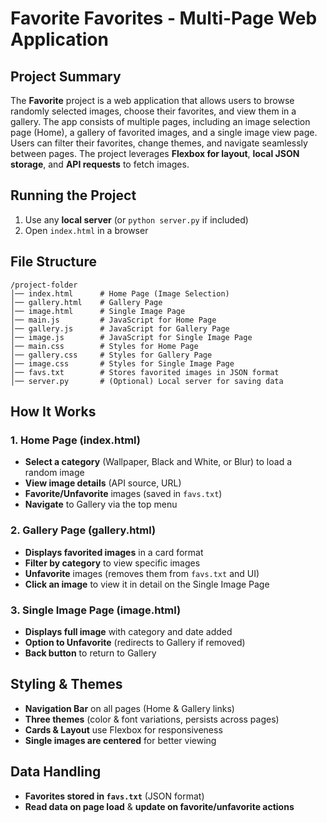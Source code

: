 # Favorite Favorites - Multi-Page Web Application

## Project Summary
The **Favorite** project is a web application that allows users to browse randomly selected images, choose their favorites, and view them in a gallery. The app consists of multiple pages, including an image selection page (Home), a gallery of favorited images, and a single image view page. Users can filter their favorites, change themes, and navigate seamlessly between pages. The project leverages **Flexbox for layout**, **local JSON storage**, and **API requests** to fetch images.

## Running the Project
1. Use any **local server** (or `python server.py` if included)
2. Open `index.html` in a browser

## File Structure
```
/project-folder
│── index.html      # Home Page (Image Selection)
│── gallery.html    # Gallery Page
│── image.html      # Single Image Page
│── main.js         # JavaScript for Home Page
│── gallery.js      # JavaScript for Gallery Page
│── image.js        # JavaScript for Single Image Page
│── main.css        # Styles for Home Page
│── gallery.css     # Styles for Gallery Page
│── image.css       # Styles for Single Image Page
│── favs.txt        # Stores favorited images in JSON format
│── server.py       # (Optional) Local server for saving data
```

## How It Works
### **1. Home Page (index.html)**
- **Select a category** (Wallpaper, Black and White, or Blur) to load a random image
- **View image details** (API source, URL)
- **Favorite/Unfavorite** images (saved in `favs.txt`)
- **Navigate** to Gallery via the top menu

### **2. Gallery Page (gallery.html)**
- **Displays favorited images** in a card format
- **Filter by category** to view specific images
- **Unfavorite** images (removes them from `favs.txt` and UI)
- **Click an image** to view it in detail on the Single Image Page

### **3. Single Image Page (image.html)**
- **Displays full image** with category and date added
- **Option to Unfavorite** (redirects to Gallery if removed)
- **Back button** to return to Gallery

## Styling & Themes
- **Navigation Bar** on all pages (Home & Gallery links)
- **Three themes** (color & font variations, persists across pages)
- **Cards & Layout** use Flexbox for responsiveness
- **Single images are centered** for better viewing

## Data Handling
- **Favorites stored in `favs.txt`** (JSON format)
- **Read data on page load** & **update on favorite/unfavorite actions**
